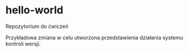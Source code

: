 # hello-world
Repozytorium do ćwiczeń

Przykładowa zmiana w celu utworzona przedstawienia działania systemu kontroli wersji.

